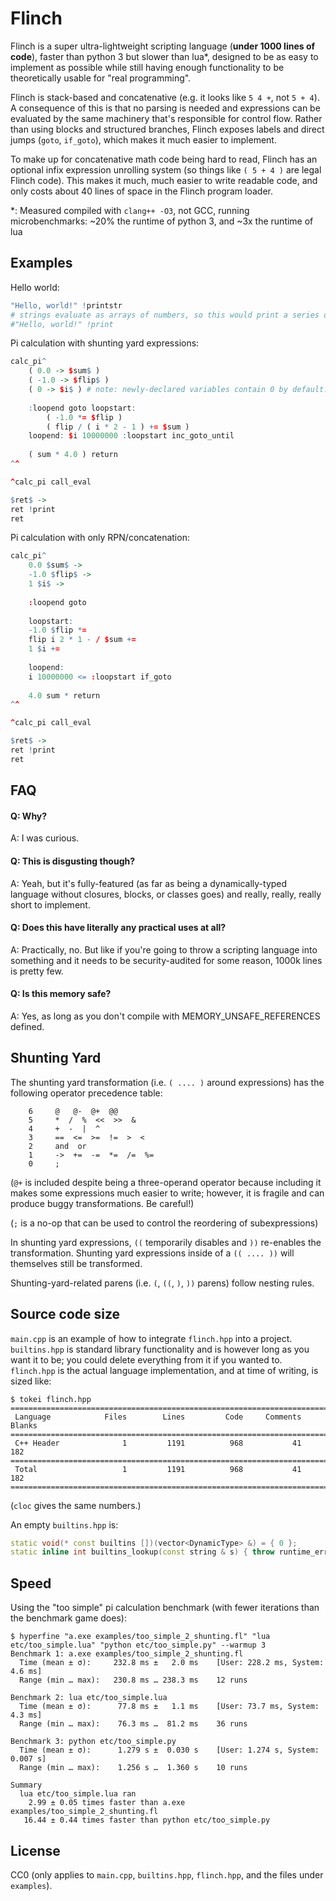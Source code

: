 # Flinch

Flinch is a super ultra-lightweight scripting language (**under 1000 lines of code**), faster than python 3 but slower than lua\*, designed to be as easy to implement as possible while still having enough functionality to be theoretically usable for "real programming".

Flinch is stack-based and concatenative (e.g. it looks like `5 4 +`, not `5 + 4`). A consequence of this is that no parsing is needed and expressions can be evaluated by the same machinery that's responsible for control flow. Rather than using blocks and structured branches, Flinch exposes labels and direct jumps (`goto`, `if_goto`), which makes it much easier to implement.

To make up for concatenative math code being hard to read, Flinch has an optional infix expression unrolling system (so things like `( 5 + 4 )` are legal Flinch code). This makes it much, much easier to write readable code, and only costs about 40 lines of space in the Flinch program loader.

\*: Measured compiled with `clang++ -O3`, not GCC, running microbenchmarks: \~20% the runtime of python 3, and ~3x the runtime of lua

## Examples

Hello world:

```R
"Hello, world!" !printstr
# strings evaluate as arrays of numbers, so this would print a series of decimal ascii codes instead:
#"Hello, world!" !print
```

Pi calculation with shunting yard expressions:

```R
calc_pi^
    ( 0.0 -> $sum$ )
    ( -1.0 -> $flip$ )
    ( 0 -> $i$ ) # note: newly-declared variables contain 0 by default. this assignment is only for clarity
    
    :loopend goto loopstart:
        ( -1.0 *= $flip )
        ( flip / ( i * 2 - 1 ) += $sum )
    loopend: $i 10000000 :loopstart inc_goto_until
    
    ( sum * 4.0 ) return
^^

^calc_pi call_eval

$ret$ ->
ret !print
ret
```

Pi calculation with only RPN/concatenation:

```R
calc_pi^
    0.0 $sum$ ->
    -1.0 $flip$ ->
    1 $i$ ->
    
    :loopend goto
    
    loopstart:
    -1.0 $flip *=
    flip i 2 * 1 - / $sum +=
    1 $i +=
    
    loopend:
    i 10000000 <= :loopstart if_goto
    
    4.0 sum * return
^^

^calc_pi call_eval

$ret$ ->
ret !print
ret
````

## FAQ

#### Q: Why?

A: I was curious.

#### Q: This is disgusting though?

A: Yeah, but it's fully-featured (as far as being a dynamically-typed language without closures, blocks, or classes goes) and really, really, really short to implement.

#### Q: Does this have literally any practical uses at all?

A: Practically, no. But like if you're going to throw a scripting language into something and it needs to be security-audited for some reason, 1000k lines is pretty few.

#### Q: Is this memory safe?

A: Yes, as long as you don't compile with MEMORY_UNSAFE_REFERENCES defined.

## Shunting Yard

The shunting yard transformation (i.e. `( .... )` around expressions) has the following operator precedence table:


```
    6     @   @-  @+  @@
    5     *  /  %  <<  >>  &
    4     +  -  |  ^
    3     ==  <=  >=  !=  >  <
    2     and  or
    1     ->  +=  -=  *=  /=  %=
    0     ;
```

(`@+` is included despite being a three-operand operator because including it makes some expressions much easier to write; however, it is fragile and can produce buggy transformations. Be careful!)

(`;` is a no-op that can be used to control the reordering of subexpressions)

In shunting yard expressions, `((` temporarily disables and `))` re-enables the transformation. Shunting yard expressions inside of a `(( .... ))` will themselves still be transformed.

Shunting-yard-related parens (i.e. `(`, `((`, `)`, `))` parens) follow nesting rules.

## Source code size

`main.cpp` is an example of how to integrate `flinch.hpp` into a project. `builtins.hpp` is standard library functionality and is however long as you want it to be; you could delete everything from it if you wanted to. `flinch.hpp` is the actual language implementation, and at time of writing, is sized like:

```
$ tokei flinch.hpp
===============================================================================
 Language            Files        Lines         Code     Comments       Blanks
===============================================================================
 C++ Header              1         1191          968           41          182
===============================================================================
 Total                   1         1191          968           41          182
===============================================================================
```

(`cloc` gives the same numbers.)

An empty `builtins.hpp` is:
```c++
static void(* const builtins [])(vector<DynamicType> &) = { 0 };
static inline int builtins_lookup(const string & s) { throw runtime_error("Unknown built-in function: " + s); };
```

## Speed

Using the "too simple" pi calculation benchmark (with fewer iterations than the benchmark game does):

```
$ hyperfine "a.exe examples/too_simple_2_shunting.fl" "lua etc/too_simple.lua" "python etc/too_simple.py" --warmup 3
Benchmark 1: a.exe examples/too_simple_2_shunting.fl
  Time (mean ± σ):     232.8 ms ±   2.0 ms    [User: 228.2 ms, System: 4.6 ms]
  Range (min … max):   230.8 ms … 238.3 ms    12 runs

Benchmark 2: lua etc/too_simple.lua
  Time (mean ± σ):      77.8 ms ±   1.1 ms    [User: 73.7 ms, System: 4.3 ms]
  Range (min … max):    76.3 ms …  81.2 ms    36 runs

Benchmark 3: python etc/too_simple.py
  Time (mean ± σ):      1.279 s ±  0.030 s    [User: 1.274 s, System: 0.007 s]
  Range (min … max):    1.256 s …  1.360 s    10 runs

Summary
  lua etc/too_simple.lua ran
    2.99 ± 0.05 times faster than a.exe examples/too_simple_2_shunting.fl
   16.44 ± 0.44 times faster than python etc/too_simple.py
```

## License

CC0 (only applies to `main.cpp`, `builtins.hpp`, `flinch.hpp`, and the files under `examples`).

